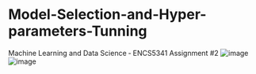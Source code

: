 # Model-Selection-and-Hyper-parameters-Tunning
Machine Learning and Data Science ‐ ENCS5341 Assignment #2
![image](https://github.com/Rama1972001/Model-Selection-and-Hyper-parameters-Tunning/assets/110572038/e1d31184-b344-4d12-889a-f1aaf7eb3eda)
![image](https://github.com/Rama1972001/Model-Selection-and-Hyper-parameters-Tunning/assets/110572038/85a7bf9d-a93d-413d-b9c7-0be6a8f295ec)
